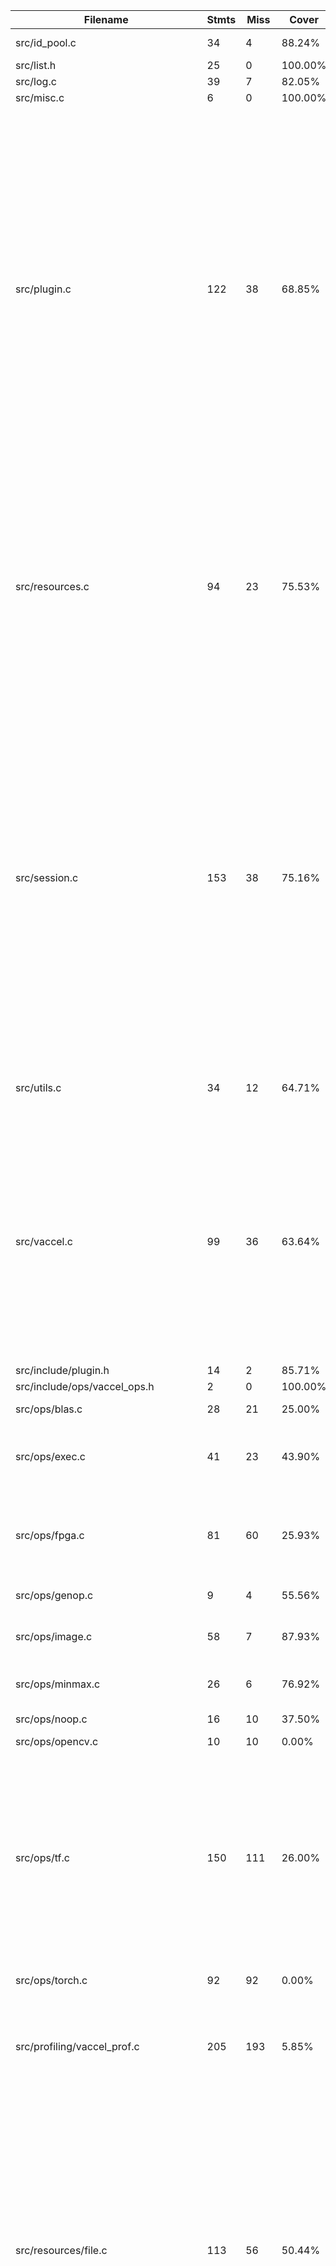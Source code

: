 | Filename                              |   Stmts |   Miss | Cover   | Missing                                                                                                                                                                                                                                                                |
|---------------------------------------|---------|--------|---------|------------------------------------------------------------------------------------------------------------------------------------------------------------------------------------------------------------------------------------------------------------------------|
| src/id_pool.c                         |      34 |      4 | 88.24%  | 27, 65, 68, 75                                                                                                                                                                                                                                                         |
| src/list.h                            |      25 |      0 | 100.00% |                                                                                                                                                                                                                                                                        |
| src/log.c                             |      39 |      7 | 82.05%  | 66-75                                                                                                                                                                                                                                                                  |
| src/misc.c                            |       6 |      0 | 100.00% |                                                                                                                                                                                                                                                                        |
| src/plugin.c                          |     122 |     38 | 68.85%  | 46-47, 51-52, 56-57, 71-72, 76-77, 81-82, 86, 89, 98-103, 113, 116, 119, 123, 136-137, 154-155, 159-160, 165-166, 185, 197-198, 202-204, 278-279, 284                                                                                                                  |
| src/resources.c                       |      94 |     23 | 75.53%  | 46, 59, 74, 83-85, 91, 107, 126, 129, 140-142, 165-166, 175-176, 185-186, 195-197, 202, 206                                                                                                                                                                            |
| src/session.c                         |     153 |     38 | 75.16%  | 55, 77, 82, 88-89, 126-128, 135, 157, 161, 167-170, 175, 183-185, 191, 197-199, 207, 222, 230-231, 236, 243, 253-264, 273, 281, 298, 306                                                                                                                               |
| src/utils.c                           |      34 |     12 | 64.71%  | 33, 55-56, 63-65, 68-70, 76-78                                                                                                                                                                                                                                         |
| src/vaccel.c                          |      99 |     36 | 63.64%  | 42-43, 48-50, 56, 61, 70-72, 81, 88, 101-102, 106-123, 129-130, 135-136, 172-173, 178-179, 184-185                                                                                                                                                                     |
| src/include/plugin.h                  |      14 |      2 | 85.71%  | 66-67                                                                                                                                                                                                                                                                  |
| src/include/ops/vaccel_ops.h          |       2 |      0 | 100.00% |                                                                                                                                                                                                                                                                        |
| src/ops/blas.c                        |      28 |     21 | 25.00%  | 34, 50, 55-85                                                                                                                                                                                                                                                          |
| src/ops/exec.c                        |      41 |     23 | 43.90%  | 33, 41, 52, 60, 71-73, 85-116                                                                                                                                                                                                                                          |
| src/ops/fpga.c                        |      81 |     60 | 25.93%  | 20, 25-43, 62, 67-130, 149, 154-174                                                                                                                                                                                                                                    |
| src/ops/genop.c                       |       9 |      4 | 55.56%  | 70-71, 76-77                                                                                                                                                                                                                                                           |
| src/ops/image.c                       |      58 |      7 | 87.93%  | 35, 45-46, 73-76, 80-83                                                                                                                                                                                                                                                |
| src/ops/minmax.c                      |      26 |      6 | 76.92%  | 18, 32, 44-46, 50-52                                                                                                                                                                                                                                                   |
| src/ops/noop.c                        |      16 |     10 | 37.50%  | 27, 35, 40-56                                                                                                                                                                                                                                                          |
| src/ops/opencv.c                      |      10 |     10 | 0.00%   | 9-43                                                                                                                                                                                                                                                                   |
| src/ops/tf.c                          |     150 |    111 | 26.00%  | 32-139, 149, 155-156, 166-229, 244-245, 257-258, 282-283, 297-298, 312-338                                                                                                                                                                                             |
| src/ops/torch.c                       |      92 |     92 | 0.00%   | 19-261                                                                                                                                                                                                                                                                 |
| src/profiling/vaccel_prof.c           |     205 |    193 | 5.85%   | 30-36, 46-99, 107-120, 128-205, 213-407                                                                                                                                                                                                                                |
| src/resources/file.c                  |     113 |     56 | 50.44%  | 37, 40-41, 46, 72-73, 77-78, 82-83, 96-97, 102, 125-126, 130-132, 147-150, 155-161, 182, 189, 204, 208, 216-218, 227, 251-295                                                                                                                                          |
| src/resources/shared_object.c         |      68 |     32 | 52.94%  | 32, 43, 47, 52, 58-62, 69, 73, 78, 83, 87, 93, 99-124, 130, 137, 144-149                                                                                                                                                                                               |
| src/resources/tf_model.c              |      64 |     28 | 56.25%  | 32, 43, 47, 52, 58-62, 69, 73, 78, 83, 87, 93, 99-106, 111, 118, 125-130                                                                                                                                                                                               |
| src/resources/tf_saved_model.c        |     180 |     77 | 57.22%  | 36, 48-49, 66, 70-71, 79-80, 100, 125, 128, 131-132, 138-139, 145-146, 152-153, 158-159, 167-186, 202-203, 207-208, 222-231, 246-247, 251-252, 266-275, 290-291, 295-296, 310-319, 337-338, 343-344, 350, 360, 365-366, 371-372, 378, 383, 388, 397-402, 414, 421, 432 |
| src/resources/torch_saved_model.c     |     118 |    118 | 0.00%   | 31-298                                                                                                                                                                                                                                                                 |
| test/op/test_blas.cpp                 |      21 |      0 | 100.00% |                                                                                                                                                                                                                                                                        |
| test/op/test_exec.cpp                 |     156 |     11 | 92.95%  | 107-108, 113-114, 119-121, 129-132                                                                                                                                                                                                                                     |
| test/op/test_fpga.cpp                 |      86 |      1 | 98.84%  | 45                                                                                                                                                                                                                                                                     |
| test/op/test_image.cpp                |     144 |     13 | 90.97%  | 44-45, 54-55, 61-62, 68-69, 78-82                                                                                                                                                                                                                                      |
| test/op/test_image_generic.cpp        |     189 |     18 | 90.48%  | 43-44, 53-54, 60-61, 67-68, 77-81, 115, 167, 219, 271, 322                                                                                                                                                                                                             |
| test/op/test_minmax.cpp               |      57 |      0 | 100.00% |                                                                                                                                                                                                                                                                        |
| test/op/test_noop.cpp                 |       8 |      0 | 100.00% |                                                                                                                                                                                                                                                                        |
| test/op/test_tf_interference.cpp      |      58 |      0 | 100.00% |                                                                                                                                                                                                                                                                        |
| test/op/test_tf_model.cpp             |      55 |     11 | 80.00%  | 35-36, 41-42, 47-49, 57-60                                                                                                                                                                                                                                             |
| test/op/test_tf_saved_model.cpp       |      74 |      6 | 91.89%  | 42-43, 48-49, 57, 72                                                                                                                                                                                                                                                   |
| test/unit/test_bootstrap_shutdown.cpp |      27 |      1 | 96.30%  | 61                                                                                                                                                                                                                                                                     |
| test/unit/test_id_pool.cpp            |      89 |      0 | 100.00% |                                                                                                                                                                                                                                                                        |
| test/unit/test_log.cpp                |      32 |      0 | 100.00% |                                                                                                                                                                                                                                                                        |
| test/unit/test_misc.cpp               |      10 |      0 | 100.00% |                                                                                                                                                                                                                                                                        |
| test/unit/test_misc_mock.cpp          |      12 |      0 | 100.00% |                                                                                                                                                                                                                                                                        |
| test/unit/test_plugin.cpp             |      30 |      3 | 90.00%  | 21-26                                                                                                                                                                                                                                                                  |
| test/unit/test_resource.cpp           |      97 |      0 | 100.00% |                                                                                                                                                                                                                                                                        |
| test/unit/test_session.cpp            |     187 |      1 | 99.47%  | 19                                                                                                                                                                                                                                                                     |
| test/unit/test_vaccel.cpp             |      83 |     59 | 28.92%  | 45-105, 112-113, 117-132, 137-138, 143-144, 152-162                                                                                                                                                                                                                    |
| TOTAL                                 |    3296 |   1132 | 65.66%  |                                                                                                                                                                                                                                                                        |